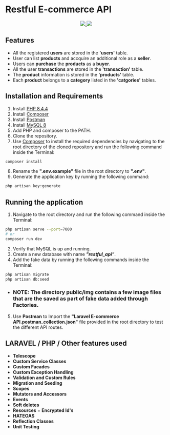 # Restful E-commerce API
<p align="center">
  <a href="https://laravel.com/" alt="Built with: Laravel v12.8.1">
    <img src="https://badgen.net/badge/Built%20with/Laravel%20v12.8.1/FF2D20" />
  </a>
  <a href="https://www.php.net/downloads.php" alt="Powered by: PHP v8.4.4">
    <img src="https://badgen.net/badge/Powered%20by/PHP%20v8.4.4/8892BF" />
  </a>
</p>

## Features
- All the registered **users** are stored in the **'users'** table.
- User can list **products** and accquire an additional role as a **seller**.
- Users can **purchase** the **products** as a **buyer**.
- All the user **transactions** are stored in the **'transaction'** table.
- The **product** information is stored in the **'products'** table.
- Each **product** belongs to a **category** listed in the **'catgories'** tables.  

## Installation and Requirements
1. Install [PHP 8.4.4](https://www.php.net/downloads.php)
2. Install [Composer](https://getcomposer.org/download/)
3. Install [Postman](https://www.postman.com/downloads/)
4. Install [MySQL 8](https://dev.mysql.com/downloads/installer/)
5. Add PHP and composer to the PATH.
6. Clone the repository.
7. Use [Composer](https://getcomposer.org/download/) to install the required dependencies by navigating to the root directory of the cloned repository and run the following command inside the Terminal:
```bash
composer install
``` 
8. Rename the **".env.example"** file in the root directory to **".env"**.
7. Generate the application key by running the following command:
```bash
php artisan key:generate
```

## Running the application
1. Navigate to the root directory and run the following command inside the Terminal:
```bash
php artisan serve --port=7000
# or
composer run dev
``` 
2. Verify that MySQL is up and running.
3. Create a new database with name ***"restful_api"***.
4. Add the fake data by running the following commands inside the Terminal:
```bash
php artisan migrate
php artisan db:seed 
```
- ### NOTE: The directory **public/img** contains a few **image** files that are the saved as part of fake data added through Factories.
5. Use **Postman** to Import the **"Laravel E-commerce API.postman_collection.json"** file provided in the root directory to test the different API routes.

## LARAVEL / PHP / Other features used
- **Telescope**
- **Custom Service Classes**
- **Custom Facades**
- **Custom Exception Handling**
- **Validation and Custom Rules**
- **Migration and Seeding**
- **Scopes**
- **Mutators and Accessors**
- **Events**
- **Soft deletes**
- **Resources**
= **Encrypted Id's**
- **HATEOAS**
- **Reflection Classes**
- **Unit Testing**